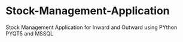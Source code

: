 # Stock-Management-Application
Stock Management Application for Inward and Outward using PYthon PYQT5 and MSSQL
